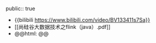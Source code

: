 public:: true

- {{bilibili https://www.bilibili.com/video/BV133411s7Sa}}
- [[尚硅谷大数据技术之flink（java）.pdf]]
- @@html: @@